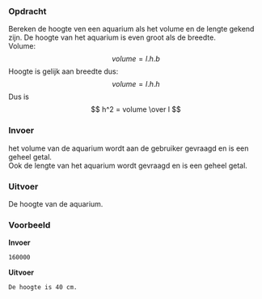 ### Opdracht

Bereken de hoogte ven een aquarium als het volume en de lengte gekend zijn. De hoogte van het aquarium is even groot als de breedte.  
Volume:  
$$ volume = l.h.b $$
Hoogte is gelijk aan breedte dus: 
$$ volume = l.h.h $$
Dus is 
$$ h^2 = volume \over l $$

### Invoer

het volume van de aquarium wordt aan de gebruiker gevraagd en is een geheel getal.  
Ook de lengte van het aquarium wordt gevraagd en is een geheel getal.  

### Uitvoer

De hoogte van de aquarium.

### Voorbeeld

**Invoer**

    160000

**Uitvoer**

    De hoogte is 40 cm.
